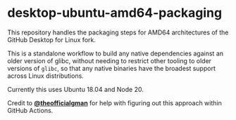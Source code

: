 # desktop-ubuntu-amd64-packaging

This repository handles the packaging steps for AMD64 architectures of the
GitHub Desktop for Linux fork.

This is a standalone workflow to build any native dependencies against an older
version of glibc, without needing to restrict other tooling to older versions
of `glibc`, so that any native binaries have the broadest support across Linux
distributions.

Currently this uses Ubuntu 18.04 and Node 20.

Credit to [**@theofficialgman**](https://github.com/theofficialgman) for help
with figuring out this approach within GitHub Actions.
